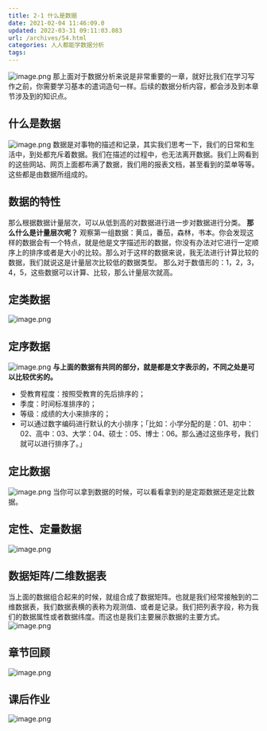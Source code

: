 ```yaml
---
title: 2-1 什么是数据
date: 2021-02-04 11:46:09.0
updated: 2022-03-31 09:11:03.083
url: /archives/54.html
categories: 人人都能学数据分析
tags: 
---
```




![image.png](https://img-blog.csdnimg.cn/img_convert/7f2ef3ab784efa86b5ec601370a84ddf.png) 那上面对于数据分析来说是非常重要的一章，就好比我们在学习写作之前，你需要学习基本的遣词造句一样。后续的数据分析内容，都会涉及到本章节涉及到的知识点。

## 什么是数据

![image.png](https://img-blog.csdnimg.cn/img_convert/cd971788b0c79bebc0e19d5170dd0a23.png) 数据是对事物的描述和记录，其实我们思考一下，我们的日常和生活中，到处都充斥着数据。我们在描述的过程中，也无法离开数据。我们上网看到的这些网站、网页上面都布满了数据，我们用的报表文档，甚至看到的菜单等等。这些都是由数据所组成的。

## 数据的特性

那么根据数据计量层次，可以从低到高的对数据进行进一步对数据进行分类。 **那么什么是计量层次呢？** 观察第一组数据：黄瓜，番茄，森林，书本。你会发现这样的数据会有一个特点，就是他是文字描述形的数据，你没有办法对它进行一定顺序上的排序或者是大小的比较。那么对于这样的数据来说，我无法进行计算比较的数据，我们就说这是计量层次比较低的数据类型。 那么对于数值形的：1，2，3，4，5，这些数据可以计算、比较，那么计量层次就高。

## 定类数据

![image.png](https://img-blog.csdnimg.cn/img_convert/205bb5a83ccf976d9e828174fe647d46.png)

## 定序数据

![image.png](https://img-blog.csdnimg.cn/img_convert/5eaf71d9d132a5533f81f53b4ec7ef95.png) **与上面的数据有共同的部分，就是都是文字表示的，不同之处是可以比较优劣的。**

*   受教育程度：按照受教育的先后排序的；
*   季度：时间标准排序的；
*   等级：成绩的大小来排序的；
*   可以通过数字编码进行默认的大小排序；「比如：小学分配的是：01、初中：02、高中：03、大学：04、硕士：05、博士：06。那么通过这些序号，我们就可以进行排序了。」

## 定比数据

![image.png](https://img-blog.csdnimg.cn/img_convert/de1af0415e6dccad52f6e61a3a3cb35d.png) 当你可以拿到数据的时候，可以看看拿到的是定距数据还是定比数据。

## 定性、定量数据

![image.png](https://img-blog.csdnimg.cn/img_convert/838deb2fe5b0c60a2f0ff5d07fc437c1.png)

## 数据矩阵/二维数据表

当上面的数据组合起来的时候，就组合成了数据矩阵。也就是我们经常接触到的二维数据表，我们数据表横的表称为观测值、或者是记录。我们把列表字段，称为我们的数据属性或者数据纬度。而这也是我们主要展示数据的主要方式。 ![image.png](https://img-blog.csdnimg.cn/img_convert/44bee7e02e6f4d2161331cb64b20056d.png)

## 章节回顾

![image.png](https://img-blog.csdnimg.cn/img_convert/2894c2788263ab9e284a655ba08f23fd.png)

## 课后作业

![image.png](https://img-blog.csdnimg.cn/img_convert/8e977612cdaa705b9c757cde8fc32827.png)